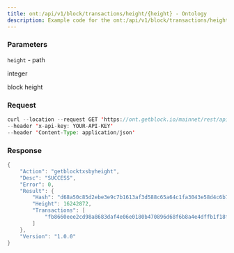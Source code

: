 ```yaml
---
title: ont:/api/v1/block/transactions/height/{height} - Ontology
description: Example code for the ont:/api/v1/block/transactions/height/{height} rest method. Сomplete guide on how to use ont:/api/v1/block/transactions/height/{height} rest in GetBlock.io Web3 documentation.
---
```


### Parameters


`height` - path

integer

block height

### Request

``` java
curl --location --request GET 'https://ont.getblock.io/mainnet/rest/api/v1/block/transactions/height/16242872' 
--header 'x-api-key: YOUR-API-KEY' 
--header 'Content-Type: application/json' 
```

###  Response

``` java
{
    "Action": "getblocktxsbyheight",
    "Desc": "SUCCESS",
    "Error": 0,
    "Result": {
        "Hash": "d68a50c85d2ebe3e9c7b1613af3d588c65a64c1fa3043e58d4c6b70b51f5490e",
        "Height": 16242872,
        "Transactions": [
            "fb8660eee2cd98a8683daf4e06e0180b470896d68f6b8a4e4dffb1f18f68ff49"
        ]
    },
    "Version": "1.0.0"
}
```

